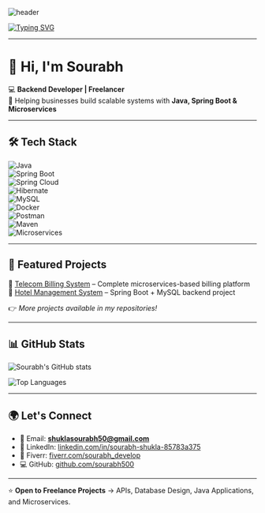 ![header](https://capsule-render.vercel.app/api?type=waving&color=0:00C9FF,100:92FE9D&height=200&section=header&text=Sourabh%20Shukla&fontSize=50&fontColor=ffffff&animation=fadeIn&fontAlignY=40)

[![Typing SVG](https://readme-typing-svg.herokuapp.com?size=25&color=1ABC9C&width=600&lines=Backend+Developer+%7C+Java+%7C+Spring+Boot+%7C+Microservices;Freelancer+%7C+Building+Scalable+Systems;Open+to+Collaborations+%26+Projects)](https://git.io/typing-svg)

---

# 👋 Hi, I'm Sourabh  

💻 **Backend Developer | Freelancer**  
🚀 Helping businesses build scalable systems with **Java, Spring Boot & Microservices**  

---

## 🛠️ Tech Stack  
![Java](https://img.shields.io/badge/Java-ED8B00?style=for-the-badge&logo=openjdk&logoColor=white)  
![Spring Boot](https://img.shields.io/badge/Spring%20Boot-6DB33F?style=for-the-badge&logo=springboot&logoColor=white)  
![Spring Cloud](https://img.shields.io/badge/Spring%20Cloud-6DB33F?style=for-the-badge&logo=spring&logoColor=white)  
![Hibernate](https://img.shields.io/badge/Hibernate-59666C?style=for-the-badge&logo=hibernate&logoColor=white)  
![MySQL](https://img.shields.io/badge/MySQL-005C84?style=for-the-badge&logo=mysql&logoColor=white)  
![Docker](https://img.shields.io/badge/Docker-2496ED?style=for-the-badge&logo=docker&logoColor=white)  
![Postman](https://img.shields.io/badge/Postman-FF6C37?style=for-the-badge&logo=postman&logoColor=white)  
![Maven](https://img.shields.io/badge/Maven-C71A36?style=for-the-badge&logo=apachemaven&logoColor=white)  
![Microservices](https://img.shields.io/badge/Microservices-000000?style=for-the-badge&logo=architecturaldesign&logoColor=white)  

---

## 📂 Featured Projects  
🔹 [Telecom Billing System](https://github.com/sourabh500/telecom-billing-system) – Complete microservices-based billing platform  
🔹 [Hotel Management System](https://github.com/sourabh500/hotel-management-system) – Spring Boot + MySQL backend project   

👉 *More projects available in my repositories!*  

---

## 📊 GitHub Stats

![Sourabh's GitHub stats](https://github-readme-stats.vercel.app/api?username=sourabh500&show_icons=true&theme=radical&count_private=true&include_all_commits=true)

![Top Languages](https://github-readme-stats.vercel.app/api/top-langs/?username=sourabh500&layout=compact&theme=radical)

---

## 🌍 Let's Connect  
- 📧 Email: **shuklasourabh50@gmail.com**  
- 💼 LinkedIn: [linkedin.com/in/sourabh-shukla-85783a375](https://linkedin.com/in/sourabh-shukla-85783a375)  
- 🎯 Fiverr: [fiverr.com/sourabh_develop](https://www.fiverr.com/sourabh_develop)  
- 💻 GitHub: [github.com/sourabh500](https://github.com/sourabh500)  

---

⭐ **Open to Freelance Projects** → APIs, Database Design, Java Applications, and Microservices.  
